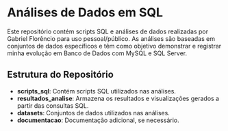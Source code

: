 # Análises de Dados em SQL

Este repositório contém scripts SQL e análises de dados realizadas por Gabriel Florêncio para uso pessoal/público. As análises são baseadas em conjuntos de dados específicos e têm como objetivo demonstrar e registrar minha evolução em Banco de Dados com MySQL e SQL Server.

## Estrutura do Repositório

- **scripts_sql**: Contém scripts SQL utilizados nas análises.
- **resultados_analise**: Armazena os resultados e visualizações gerados a partir das consultas SQL.
- **datasets**: Conjuntos de dados utilizados nas análises.
- **documentacao**: Documentação adicional, se necessário.